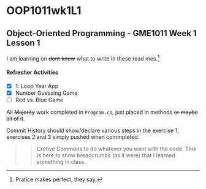 # OOP1011wk1L1
## Object-Oriented Programming - GME1011 Week 1 Lesson 1

I am learning on ~~dont know~~ what to write in these read mes.[^1]

#### Refresher Activities
- [x] 1: Loop Year App
- [x] Number Guessing Game
- [ ] Red vs. Blue Game

All ~~Majority~~ work completed in ```Program.cs```, just placed in methods ~~or maybe all of it~~.

Commit History should show/declare various steps in the exercise 1, exercises 2 and 3 simply pushed when commpleted.


>> Cretive Commons to do whatever you want with the code. This is here to show breadcrumbs (as it were) that I learned something in class.

[^1]: Pratice makes perfect, they say.